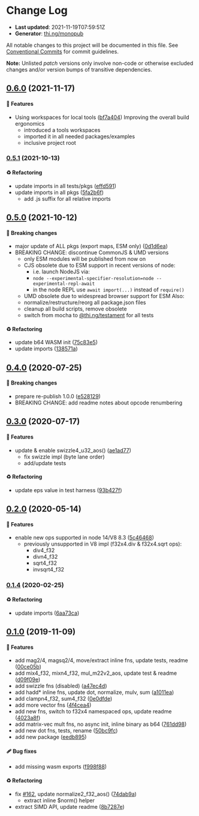 # Change Log

- **Last updated**: 2021-11-19T07:59:51Z
- **Generator**: [thi.ng/monopub](https://thi.ng/monopub)

All notable changes to this project will be documented in this file.
See [Conventional Commits](https://conventionalcommits.org/) for commit guidelines.

**Note:** Unlisted _patch_ versions only involve non-code or otherwise excluded changes
and/or version bumps of transitive dependencies.

## [0.6.0](https://github.com/thi-ng/umbrella/tree/@thi.ng/simd@0.6.0) (2021-11-17)

#### 🚀 Features

- Using workspaces for local tools ([bf7a404](https://github.com/thi-ng/umbrella/commit/bf7a404))
  Improving the overall build ergonomics
  - introduced a tools workspaces
  - imported it in all needed packages/examples
  - inclusive project root

### [0.5.1](https://github.com/thi-ng/umbrella/tree/@thi.ng/simd@0.5.1) (2021-10-13)

#### ♻️ Refactoring

- update imports in all tests/pkgs ([effd591](https://github.com/thi-ng/umbrella/commit/effd591))
- update imports in all pkgs ([5fa2b6f](https://github.com/thi-ng/umbrella/commit/5fa2b6f))
  - add .js suffix for all relative imports

## [0.5.0](https://github.com/thi-ng/umbrella/tree/@thi.ng/simd@0.5.0) (2021-10-12)

#### 🛑 Breaking changes

- major update of ALL pkgs (export maps, ESM only) ([0d1d6ea](https://github.com/thi-ng/umbrella/commit/0d1d6ea))
- BREAKING CHANGE: discontinue CommonJS & UMD versions
  - only ESM modules will be published from now on
  - CJS obsolete due to ESM support in recent versions of node:
    - i.e. launch NodeJS via:
    - `node --experimental-specifier-resolution=node --experimental-repl-await`
    - in the node REPL use `await import(...)` instead of `require()`
  - UMD obsolete due to widespread browser support for ESM
  Also:
  - normalize/restructure/reorg all package.json files
  - cleanup all build scripts, remove obsolete
  - switch from mocha to [@thi.ng/testament](https://github.com/thi-ng/umbrella/tree/main/packages/testament) for all tests

#### ♻️ Refactoring

- update b64 WASM init ([75c83e5](https://github.com/thi-ng/umbrella/commit/75c83e5))
- update imports ([138571a](https://github.com/thi-ng/umbrella/commit/138571a))

## [0.4.0](https://github.com/thi-ng/umbrella/tree/@thi.ng/simd@0.4.0) (2020-07-25)

#### 🛑 Breaking changes

- prepare re-publish 1.0.0 ([e528129](https://github.com/thi-ng/umbrella/commit/e528129))
- BREAKING CHANGE: add readme notes about opcode renumbering

## [0.3.0](https://github.com/thi-ng/umbrella/tree/@thi.ng/simd@0.3.0) (2020-07-17)

#### 🚀 Features

- update & enable swizzle4_u32_aos() ([ae1ad77](https://github.com/thi-ng/umbrella/commit/ae1ad77))
  - fix swizzle impl (byte lane order)
  - add/update tests

#### ♻️ Refactoring

- update eps value in test harness ([93b427f](https://github.com/thi-ng/umbrella/commit/93b427f))

## [0.2.0](https://github.com/thi-ng/umbrella/tree/@thi.ng/simd@0.2.0) (2020-05-14)

#### 🚀 Features

- enable new ops supported in node 14/V8 8.3 ([5c46468](https://github.com/thi-ng/umbrella/commit/5c46468))
  - previously unsupported in V8 impl (f32x4.div & f32x4.sqrt ops):
    - div4_f32
    - divn4_f32
    - sqrt4_f32
    - invsqrt4_f32

### [0.1.4](https://github.com/thi-ng/umbrella/tree/@thi.ng/simd@0.1.4) (2020-02-25)

#### ♻️ Refactoring

- update imports ([6aa73ca](https://github.com/thi-ng/umbrella/commit/6aa73ca))

## [0.1.0](https://github.com/thi-ng/umbrella/tree/@thi.ng/simd@0.1.0) (2019-11-09)

#### 🚀 Features

- add mag2/4, magsq2/4, move/extract inline fns, update tests, readme ([00ce05b](https://github.com/thi-ng/umbrella/commit/00ce05b))
- add mix4_f32, mixn4_f32, mul_m22v2_aos, update test & readme ([d09f09e](https://github.com/thi-ng/umbrella/commit/d09f09e))
- add swizzle fns (disabled) ([a47ec4d](https://github.com/thi-ng/umbrella/commit/a47ec4d))
- add hadd* inline fns, update dot, normalize, mulv, sum ([a1011ea](https://github.com/thi-ng/umbrella/commit/a1011ea))
- add clampn4_f32, sum4_f32 ([0e0dfde](https://github.com/thi-ng/umbrella/commit/0e0dfde))
- add more vector fns ([4f4cea4](https://github.com/thi-ng/umbrella/commit/4f4cea4))
- add new fns, switch to f32x4 namespaced ops, update readme ([4023a8f](https://github.com/thi-ng/umbrella/commit/4023a8f))
- add matrix-vec mult fns, no async init, inline binary as b64 ([761dd98](https://github.com/thi-ng/umbrella/commit/761dd98))
- add new dot fns, tests, rename ([50bc9fc](https://github.com/thi-ng/umbrella/commit/50bc9fc))
- add new package ([eedb895](https://github.com/thi-ng/umbrella/commit/eedb895))

#### 🩹 Bug fixes

- add missing wasm exports ([f998f88](https://github.com/thi-ng/umbrella/commit/f998f88))

#### ♻️ Refactoring

- fix [#162](https://github.com/thi-ng/umbrella/issues/162), update normalize2_f32_aos() ([74dab9a](https://github.com/thi-ng/umbrella/commit/74dab9a))
  - extract inline $norm() helper
- extract SIMD API, update readme ([8b7287e](https://github.com/thi-ng/umbrella/commit/8b7287e))
